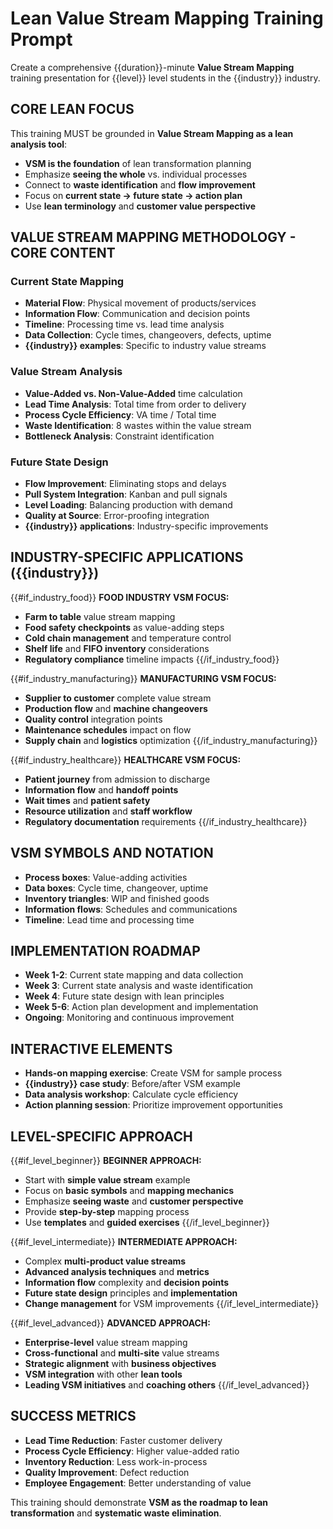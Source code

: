 # Lean Value Stream Mapping Training Prompt

Create a comprehensive {{duration}}-minute **Value Stream Mapping** training presentation for {{level}} level students in the {{industry}} industry.

## CORE LEAN FOCUS
This training MUST be grounded in **Value Stream Mapping as a lean analysis tool**:
- **VSM is the foundation** of lean transformation planning
- Emphasize **seeing the whole** vs. individual processes  
- Connect to **waste identification** and **flow improvement**
- Focus on **current state → future state → action plan**
- Use **lean terminology** and **customer value perspective**

## VALUE STREAM MAPPING METHODOLOGY - CORE CONTENT

### Current State Mapping
- **Material Flow**: Physical movement of products/services
- **Information Flow**: Communication and decision points
- **Timeline**: Processing time vs. lead time analysis
- **Data Collection**: Cycle times, changeovers, defects, uptime
- **{{industry}} examples**: Specific to industry value streams

### Value Stream Analysis
- **Value-Added vs. Non-Value-Added** time calculation
- **Lead Time Analysis**: Total time from order to delivery
- **Process Cycle Efficiency**: VA time / Total time
- **Waste Identification**: 8 wastes within the value stream
- **Bottleneck Analysis**: Constraint identification

### Future State Design
- **Flow Improvement**: Eliminating stops and delays
- **Pull System Integration**: Kanban and pull signals
- **Level Loading**: Balancing production with demand
- **Quality at Source**: Error-proofing integration
- **{{industry}} applications**: Industry-specific improvements

## INDUSTRY-SPECIFIC APPLICATIONS ({{industry}})
{{#if_industry_food}}
**FOOD INDUSTRY VSM FOCUS:**
- **Farm to table** value stream mapping
- **Food safety checkpoints** as value-adding steps
- **Cold chain management** and temperature control
- **Shelf life** and **FIFO inventory** considerations
- **Regulatory compliance** timeline impacts
{{/if_industry_food}}

{{#if_industry_manufacturing}}
**MANUFACTURING VSM FOCUS:**
- **Supplier to customer** complete value stream
- **Production flow** and **machine changeovers**
- **Quality control** integration points
- **Maintenance schedules** impact on flow
- **Supply chain** and **logistics** optimization
{{/if_industry_manufacturing}}

{{#if_industry_healthcare}}
**HEALTHCARE VSM FOCUS:**
- **Patient journey** from admission to discharge
- **Information flow** and **handoff points**
- **Wait times** and **patient safety**
- **Resource utilization** and **staff workflow**
- **Regulatory documentation** requirements
{{/if_industry_healthcare}}

## VSM SYMBOLS AND NOTATION
- **Process boxes**: Value-adding activities
- **Data boxes**: Cycle time, changeover, uptime
- **Inventory triangles**: WIP and finished goods
- **Information flows**: Schedules and communications
- **Timeline**: Lead time and processing time

## IMPLEMENTATION ROADMAP
- **Week 1-2**: Current state mapping and data collection
- **Week 3**: Current state analysis and waste identification
- **Week 4**: Future state design with lean principles
- **Week 5-6**: Action plan development and implementation
- **Ongoing**: Monitoring and continuous improvement

## INTERACTIVE ELEMENTS
- **Hands-on mapping exercise**: Create VSM for sample process
- **{{industry}} case study**: Before/after VSM example
- **Data analysis workshop**: Calculate cycle efficiency
- **Action planning session**: Prioritize improvement opportunities

## LEVEL-SPECIFIC APPROACH
{{#if_level_beginner}}
**BEGINNER APPROACH:**
- Start with **simple value stream** example
- Focus on **basic symbols** and **mapping mechanics**
- Emphasize **seeing waste** and **customer perspective**
- Provide **step-by-step** mapping process
- Use **templates** and **guided exercises**
{{/if_level_beginner}}

{{#if_level_intermediate}}
**INTERMEDIATE APPROACH:**
- Complex **multi-product value streams**
- **Advanced analysis techniques** and **metrics**
- **Information flow** complexity and **decision points**
- **Future state design** principles and **implementation**
- **Change management** for VSM improvements
{{/if_level_intermediate}}

{{#if_level_advanced}}
**ADVANCED APPROACH:**
- **Enterprise-level** value stream mapping
- **Cross-functional** and **multi-site** value streams
- **Strategic alignment** with **business objectives**
- **VSM integration** with other **lean tools**
- **Leading VSM initiatives** and **coaching others**
{{/if_level_advanced}}

## SUCCESS METRICS
- **Lead Time Reduction**: Faster customer delivery
- **Process Cycle Efficiency**: Higher value-added ratio
- **Inventory Reduction**: Less work-in-process
- **Quality Improvement**: Defect reduction
- **Employee Engagement**: Better understanding of value

This training should demonstrate **VSM as the roadmap to lean transformation** and **systematic waste elimination**.